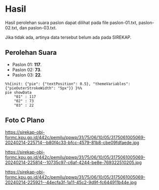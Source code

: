 # Hasil

Hasil perolehan suara paslon dapat dilihat pada file paslon-01.txt, paslon-02.txt, dan paslon-03.txt.

Jika tidak ada, artinya data tersebut belum ada pada SIREKAP.

## Perolehan Suara

 * Paslon 01: **117**.
 * Paslon 02: **73**.
 * Paslon 03: **22**.

```mermaid
%%{init: {"pie": {"textPosition": 0.5}, "themeVariables": {"pieOuterStrokeWidth": "5px"}} }%%
pie showData
    "01" : 117
    "02" : 73
    "03" : 22
```
## Foto C Plano

https://sirekap-obj-formc.kpu.go.id/442c/pemilu/ppwp/31/75/06/10/05/3175061005069-20240214-225714--b80f4c33-bfcc-4579-81b8-cbe09fdfaede.jpg

https://sirekap-obj-formc.kpu.go.id/442c/pemilu/ppwp/31/75/06/10/05/3175061005069-20240214-225814--10735c97-c6af-4244-be8e-769322510205.jpg

https://sirekap-obj-formc.kpu.go.id/442c/pemilu/ppwp/31/75/06/10/05/3175061005069-20240214-225921--44ecfa3f-1a11-45c2-9d9f-fc644911b44e.jpg
